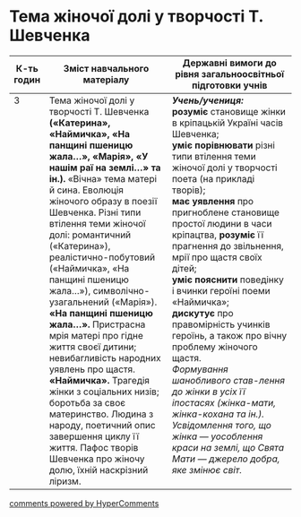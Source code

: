 <div id="hypercomments_widget" class="js-hypercomments-widget invisible"></div>

# Тема жіночої долі у творчості Т. Шевченка

<table>
  <tr>
    <td width="10%" align="center"><b>К-ть годин</b></td>
    <td width="45%" align="center"><b>Зміст навчального матеріалу</b></td>
    <td width="45%" align="center"><b>Державні вимоги до рівня загальноосвітньої підготовки учнів</b></td>
  </tr>
<tbody>
  <tr>
<td width="10%" style="vertical-align:top !important;">3</td>
    <td width="45%" style="vertical-align:top !important;">
Тема жіночої долі у творчості Т. Шевченка <b>(«Катерина», «Наймичка», «На панщині пшеницю жала…», «Марія», «У нашім раї на землі…» та ін.).</b> «Вічна» тема матері й сина. Еволюція жіночого образу в поезії Шевченка. Різні типи втілення теми жіночої долі: романтичний («Катерина»), реалістично-побутовий («Наймичка», «На панщині пшеницю жала…»), символічно-узагальнений («Марія»). <b>«На панщині пшеницю жала…».</b> Пристрасна мрія матері про гідне життя своєї дитини; невибагливість народних уявлень про щастя. <b>«Наймичка».</b> Трагедія жінки з соціальних низів; боротьба за своє материнство. Людина з народу, поетичний опис завершення циклу її життя. Пафос творів Шевченка про жіночу долю, їхній наскрізний ліризм.
</td>
    <td width="45%" style="vertical-align:top !important;">
<i><b>Учень/учениця:</b></i><br>
<b>розуміє</b> становище жінки в кріпацькій Україні часів Шевченка; <br>
<b>уміє порівнювати</b> різні типи втілення теми жіночої долі у творчості поета (на прикладі творів);<br> 
<b>має уявлення</b> про пригноблене становище простої людини в часи кріпацтва, <b>розуміє</b> її прагнення до звільнення, мрії про щастя своїх дітей; <br>
<b>уміє пояснити</b> поведінку і вчинки героїні поеми «Наймичка»; <br>
<b>дискутує</b> про правомірність учинків героїнь, а також про вічну проблему жіночого щастя. <br> 
<i>Формування шанобливого став-лення до жінки в усіх її іпостасях (жінка-мати, жінка-кохана та ін.). Усвідомлення того, що жінка — уособлення краси на землі, що Свята Мати — джерело добра, яке змінює світ.</i> </td>
  </tr>
</tbody>
</table>

<div class="js-hypercomments-container">
<a href="http://hypercomments.com" class="hc-link" title="comments widget">comments powered by HyperComments</a>
</div>